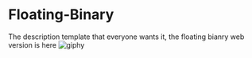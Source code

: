# Floating-Binary
The description template that everyone wants it, the floating bianry web version is here 
![giphy](https://user-images.githubusercontent.com/58667227/184893916-d70a4a09-da5a-4944-b09f-ce53860b7573.gif)
